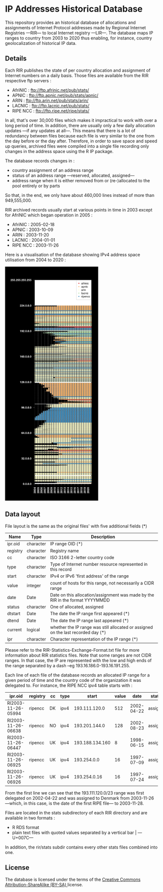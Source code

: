 # IP Addresses Historical Database

This repository provides an historical database of allocations and assignments of Internet Protocol addresses made by Regional Internet Registries —RIR— to local Internet registry —LIR—. 
The database maps IP ranges to country from 2003 to 2020 thus enabling, for instance, country geolocalization of historical IP data.

## Details

Each RIR publishes the state of per country allocation and assignment of Internet numbers on a daily basis. Those files are available from the RIR respective ftp servers :

* AfriNIC  : <ftp://ftp.afrinic.net/pub/stats/>
* APNIC    : <ftp://ftp.apnic.net/pub/stats/apnic/>
* ARIN     : <ftp://ftp.arin.net/pub/stats/arin/>
* LACNIC   : <ftp://ftp.lacnic.net/pub/stats/>
* RIPE NCC : <ftp://ftp.ripe.net/ripe/stats/>

In all, that's over 30,000 files which makes it impractical to work with over a long period of time. In addition, there are usually only a few daily allocation updates —if any updates at all—. This means that there is a lot of redundancy between files because each file is very similar to the one from the day before or the day after. 
Therefore, in order to save space and speed up queries, archived files were compiled into a single file recording only changes in the address space using the R IP package. 

The database records changes in :

* country assignment of an address range
* status of an address range —reserved, allocated, assigned—
* address range when it is either removed from or (re-)allocated to the pool entirely or by parts

So that, in the end, we only have about 460,000 lines instead of more than 949,555,000.

RIR archived records usually start at various points in time in 2003 except for AfriNIC which began operation in 2005 :

* AfriNIC  : 2005-02-18
* APNIC    : 2003-10-09
* ARIN     : 2003-11-20
* LACNIC   : 2004-01-01
* RIPE NCC : 2003-11-26

Here is a visualisation of the database showing IPv4 address space utilisation from 2004 to 2020 :

<img src="rir-ipv4-space.png" height="768px">

## Data layout

File layout is the same as the original files' with five additional fields (*)

|Name|Type|Description|
|----|----|-----------|
|ipr.oid|character|IP range OID (*)|
|registry|character|Registry name|
|cc|character|ISO 3166 2-letter country code|
|type|character|Type of Internet number resource represented in this record|
|start|character|IPv4 or IPv6 'first address' of the range|
|value|integer|count of hosts for this range, not necessarily a CIDR range|
|date|Date|Date on this allocation/assignment was made by the RIR in the format YYYYMMDD|
|status|character|One of allocated, assigned|
|dtstart|Date|The date the IP range first appeared (*)|
|dtend|Date|The date the IP range last appeared (*)|
|current|logical|whether the IP range was still allocated or assigned on the last recorded day (*)|
|ipr|character|Character representation of the IP range (*)|

Please refer to the RIR-Statistics-Exchange-Format.txt file for more information about RIR statistics files. 
Note that some ranges are not CIDR ranges. In that case, the IP are represented with the low and high ends of the range separated by a dash &ndash;eg 193.16.186.0-193.16.191.255.

Each line of each file of the database records an allocated IP range for a given period of time and the country code of the organization it was delegated to. For instance, the RIPE NCC ipv4 table starts with :

|ipr.oid|registry|cc|type|start|value|date|status|dtstart|dtend|current|ipr|
|---|---|---|---|---|---|---|---|---|---|---|---|
|RI2003-11-26-05994|ripencc|DK|ipv4|193.111.120.0|512|2002-04-22|assigned|2003-11-26|2003-11-28|FALSE|193.111.120.0/23|
|RI2003-11-26-06638|ripencc|NO|ipv4|193.201.144.0|128|2002-08-23|assigned|2003-11-26|2003-11-28|FALSE|193.201.144.0/25|
|RI2003-11-26-06447|ripencc|UK|ipv4|193.188.134.160|  8|1998-06-15|assigned|2003-11-26|2003-12-01|FALSE|193.188.134.160/29|
|RI2003-11-26-06925|ripencc|UK|ipv4|193.254.0.0| 16|1997-07-09|assigned|2003-11-26|2003-12-01|FALSE|193.254.0.0/28|
|RI2003-11-26-06926|ripencc|UK|ipv4|193.254.0.16| 16|1997-07-24|assigned|2003-11-26|2003-12-01|FALSE|193.254.0.16/28|

From the first line we can see that the 193.111.120.0/23 range was first delegated on 2002-04-22 and was assigned to Denmark from 2003-11-26 —which, in this case, is the date of the first RIPE file— to 2003-11-28. 

Files are located in the stats subdirectory of each RIR directory and are available in two formats :

* R RDS format
* plain text files with quoted values separated by a vertical bar | —U+007C—

In addition, the rir/stats subdir contains every other stats files combined into one.

## License

The database is licensed under the terms of the [Creative Commons Attribution-ShareAlike (BY-SA) ](https://creativecommons.org/licenses/by-sa/4.0/) license.


